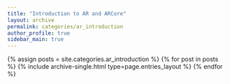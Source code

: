 ```yaml
---
title: "Introduction to AR and ARCore"
layout: archive
permalink: categories/ar_introduction
author_profile: true
sidebar_main: true
---
```



{% assign posts = site.categories.ar_introduction %}
{% for post in posts %} {% include archive-single.html type=page.entries_layout %} {% endfor %}
